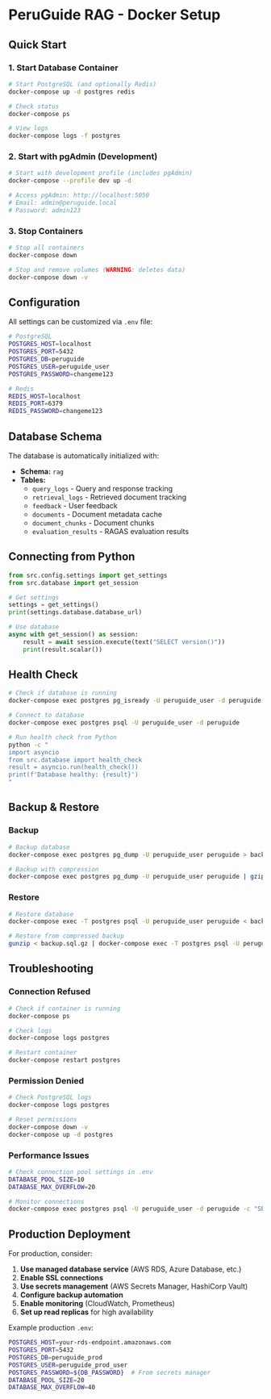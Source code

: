 # PeruGuide RAG - Docker Setup

## Quick Start

### 1. Start Database Container
```bash
# Start PostgreSQL (and optionally Redis)
docker-compose up -d postgres redis

# Check status
docker-compose ps

# View logs
docker-compose logs -f postgres
```

### 2. Start with pgAdmin (Development)
```bash
# Start with development profile (includes pgAdmin)
docker-compose --profile dev up -d

# Access pgAdmin: http://localhost:5050
# Email: admin@peruguide.local
# Password: admin123
```

### 3. Stop Containers
```bash
# Stop all containers
docker-compose down

# Stop and remove volumes (WARNING: deletes data)
docker-compose down -v
```

## Configuration

All settings can be customized via `.env` file:

```bash
# PostgreSQL
POSTGRES_HOST=localhost
POSTGRES_PORT=5432
POSTGRES_DB=peruguide
POSTGRES_USER=peruguide_user
POSTGRES_PASSWORD=changeme123

# Redis
REDIS_HOST=localhost
REDIS_PORT=6379
REDIS_PASSWORD=changeme123
```

## Database Schema

The database is automatically initialized with:
- **Schema:** `rag`
- **Tables:**
  - `query_logs` - Query and response tracking
  - `retrieval_logs` - Retrieved document tracking
  - `feedback` - User feedback
  - `documents` - Document metadata cache
  - `document_chunks` - Document chunks
  - `evaluation_results` - RAGAS evaluation results

## Connecting from Python

```python
from src.config.settings import get_settings
from src.database import get_session

# Get settings
settings = get_settings()
print(settings.database.database_url)

# Use database
async with get_session() as session:
    result = await session.execute(text("SELECT version()"))
    print(result.scalar())
```

## Health Check

```bash
# Check if database is running
docker-compose exec postgres pg_isready -U peruguide_user -d peruguide

# Connect to database
docker-compose exec postgres psql -U peruguide_user -d peruguide

# Run health check from Python
python -c "
import asyncio
from src.database import health_check
result = asyncio.run(health_check())
print(f'Database healthy: {result}')
"
```

## Backup & Restore

### Backup
```bash
# Backup database
docker-compose exec postgres pg_dump -U peruguide_user peruguide > backup.sql

# Backup with compression
docker-compose exec postgres pg_dump -U peruguide_user peruguide | gzip > backup.sql.gz
```

### Restore
```bash
# Restore database
docker-compose exec -T postgres psql -U peruguide_user peruguide < backup.sql

# Restore from compressed backup
gunzip < backup.sql.gz | docker-compose exec -T postgres psql -U peruguide_user peruguide
```

## Troubleshooting

### Connection Refused
```bash
# Check if container is running
docker-compose ps

# Check logs
docker-compose logs postgres

# Restart container
docker-compose restart postgres
```

### Permission Denied
```bash
# Check PostgreSQL logs
docker-compose logs postgres

# Reset permissions
docker-compose down -v
docker-compose up -d postgres
```

### Performance Issues
```bash
# Check connection pool settings in .env
DATABASE_POOL_SIZE=10
DATABASE_MAX_OVERFLOW=20

# Monitor connections
docker-compose exec postgres psql -U peruguide_user -d peruguide -c "SELECT * FROM pg_stat_activity;"
```

## Production Deployment

For production, consider:

1. **Use managed database service** (AWS RDS, Azure Database, etc.)
2. **Enable SSL connections**
3. **Use secrets management** (AWS Secrets Manager, HashiCorp Vault)
4. **Configure backup automation**
5. **Enable monitoring** (CloudWatch, Prometheus)
6. **Set up read replicas** for high availability

Example production `.env`:
```bash
POSTGRES_HOST=your-rds-endpoint.amazonaws.com
POSTGRES_PORT=5432
POSTGRES_DB=peruguide_prod
POSTGRES_USER=peruguide_prod_user
POSTGRES_PASSWORD=${DB_PASSWORD}  # From secrets manager
DATABASE_POOL_SIZE=20
DATABASE_MAX_OVERFLOW=40
```

